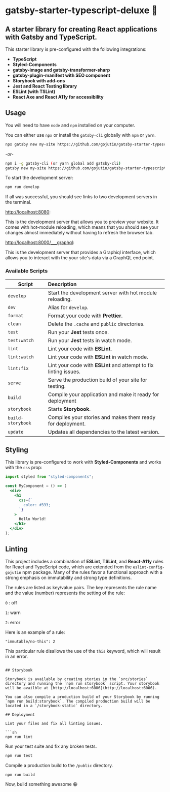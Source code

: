 # gatsby-starter-typescript-deluxe 🌟

## A starter library for creating React applications with Gatsby and TypeScript.

This starter library is pre-configured with the following integrations:

- **TypeScript**
- **Styled-Components**
- **gatsby-image and gatsby-transformer-sharp**
- **gatsby-plugin-manifest with SEO component**
- **Storybook with add-ons**
- **Jest and React Testing library**
- **ESLint (with TSLint)**
- **React Axe and React A11y for accessibility**

## Usage

You will need to have `node` and `npm` installed on your computer.

You can either use `npx` or install the `gatsby-cli` globally with `npm` or `yarn`.

```sh
npx gatsby new my-site https://github.com/gojutin/gatsby-starter-typescript-deluxe
```

_-or-_

```sh
npm i -g gatsby-cli (or yarn global add gatsby-cli)
gatsby new my-site https://github.com/gojutin/gatsby-starter-typescript-deluxe
```

To start the development server:

```sh
npm run develop
```

If all was successful, you should see links to two development servers in the terminal.

[http://localhost:8080](http://localhost:8080):

This is the development server that allows you to preview your website. It comes with hot-module reloading, which means that you should see your changes almost immediately without having to refresh the browser tab.

[http://localhost:8000/___graphql](http://localhost:8000/___graphql):

This is the development server that provides a Graphiql interface, which allows you to interact with the your site's data via a GraphQL end point.


### Available Scripts

| Script            | Description                                                       |
| ----------------- | :---------------------------------------------------------------- |
| `develop`         | Start the development server with hot module reloading.           |
| `dev`             | Alias for `develop`.                                              |
| `format`          | Format your code with **Prettier**.                               |
| `clean`           | Delete the `.cache` and `public` directories.                     |
| `test`            | Run your **Jest** tests once.                                     |
| `test:watch`      | Run your **Jest** tests in watch mode.                            |
| `lint`            | Lint your code with **ESLint**.                                   |
| `lint:watch`      | Lint your code with **ESLint** in watch mode.                     |
| `lint:fix`        | Lint your code with **ESLint** and attempt to fix linting issues. |
| `serve`           | Serve the production build of your site for testing.              |
| `build`           | Compile your application and make it ready for deployment         |
| `storybook`       | Starts **Storybook**.                                             |
| `build-storybook` | Compiles your stories and makes them ready for deployment.        |
| `update`          | Updates all dependencies to the latest version.                   |

## Styling

This library is pre-configured to work with **Styled-Components** and works with the `css` prop:

```jsx
import styled from "styled-components";

const MyComponent = () => (
  <div>
    <h1
      css={`
        color: #333;
      `}
    >
      Hello World!
    </h1>
  </div>
);
```

## Linting

This project includes a combination of **ESLint**, **TSLint**, and **React-A11y** rules for React and TypeScript code, which are extended from the `eslint-config-gojutin` npm package. Many of the rules favor a functional approach with a strong emphasis on immutability and strong type definitions. 

The rules are listed as key/value pairs. The key represents the rule name and the value (number) represents the setting of the rule:

`0` : off

`1`: warn

`2`: error

Here is an example of a rule:

```
"immutable/no-this": 2
```

This particular rule disallows the use of the `this` keyword, which will result in an error.
```

## Storybook

Storybook is available by creating stories in the `src/stories` directory and running the `npm run storybook` script. Your storybook will be availble at [http://localhost:6006](http://localhost:6006).

You can also compile a production build of your Storybook by running `npm run build:storybook`. The compiled production build will be located in a `/storybook-static` directory.

## Deployment

Lint your files and fix all linting issues.

```sh
npm run lint
```

Run your test suite and fix any broken tests.

```sh
npm run test
```

Compile a production build to the `/public` directory.

```sh
npm run build
```

Now, build something awesome 😀
